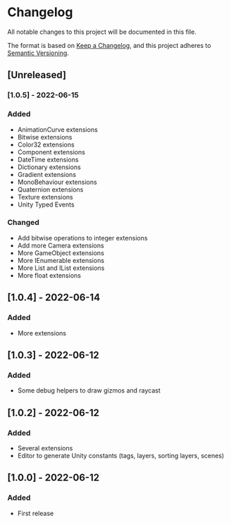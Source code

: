 # Changelog
All notable changes to this project will be documented in this file.

The format is based on [Keep a Changelog](https://keepachangelog.com/en/1.0.0/), and this project adheres to [Semantic Versioning](https://semver.org/spec/v2.0.0.html).

## [Unreleased]

### [1.0.5] - 2022-06-15
### Added
- AnimationCurve extensions
- Bitwise extensions
- Color32 extensions
- Component extensions
- DateTime extensions
- Dictionary extensions
- Gradient extensions
- MonoBehaviour extensions
- Quaternion extensions
- Texture extensions
- Unity Typed Events
### Changed
- Add bitwise operations to integer extensions
- Add more Camera extensions
- More GameObject extensions
- More IEnumerable extensions
- More List and IList extensions
- More float extensions

## [1.0.4] - 2022-06-14 
### Added
- More extensions

## [1.0.3] - 2022-06-12
### Added 
- Some debug helpers to draw gizmos and raycast

## [1.0.2] - 2022-06-12
### Added
- Several extensions
- Editor to generate Unity constants (tags, layers, sorting layers, scenes)

## [1.0.0] - 2022-06-12
### Added 
- First release

